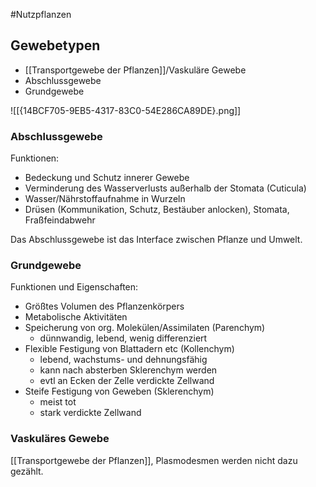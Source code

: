 #Nutzpflanzen 

## Gewebetypen

- [[Transportgewebe der Pflanzen]]/Vaskuläre Gewebe
- Abschlussgewebe
- Grundgewebe

![[{14BCF705-9EB5-4317-83C0-54E286CA89DE}.png]]

### Abschlussgewebe

Funktionen:
- Bedeckung und Schutz innerer Gewebe
- Verminderung des Wasserverlusts außerhalb der Stomata (Cuticula)
- Wasser/Nährstoffaufnahme in Wurzeln
- Drüsen (Kommunikation, Schutz, Bestäuber anlocken), Stomata, Fraßfeindabwehr

Das Abschlussgewebe ist das Interface zwischen Pflanze und Umwelt.

### Grundgewebe

Funktionen und Eigenschaften:
- Größtes Volumen des Pflanzenkörpers
- Metabolische Aktivitäten
- Speicherung von org. Molekülen/Assimilaten (Parenchym)
	- dünnwandig, lebend, wenig differenziert
- Flexible Festigung von Blattadern etc (Kollenchym)
	- lebend, wachstums- und dehnungsfähig
	- kann nach absterben Sklerenchym werden
	- evtl an Ecken der Zelle verdickte Zellwand
- Steife Festigung von Geweben (Sklerenchym)
	- meist tot
	- stark verdickte Zellwand

### Vaskuläres Gewebe

[[Transportgewebe der Pflanzen]], Plasmodesmen werden nicht dazu gezählt.